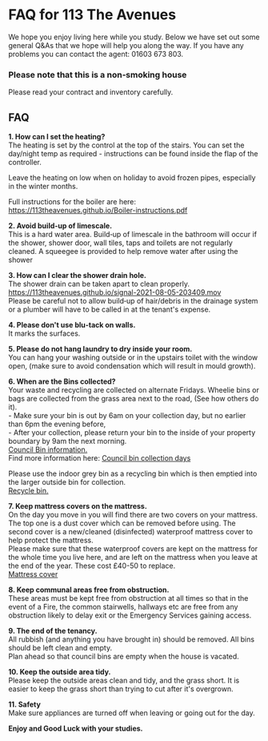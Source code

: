 <h1>FAQ for 113 The Avenues</h1>
<p>We hope you enjoy living here while you study.
Below we have set out some general Q&As that we hope will help you along the way. If you have any problems you can contact the agent: 01603 673 803.</p>

<h3>Please note that this is a non&#8209;smoking house</h3>
<p>Please read your contract and inventory carefully.</p>

<h2>FAQ</h2>

<p><b>1. How can I set the heating?</b><br>
The heating is set by the control at the top of the stairs. You can set the day/night temp as required - instructions can be found inside the flap of the controller.</p>
<p>Leave the heating on low when on holiday to avoid frozen pipes, especially in the winter months.</p>
<p>Full instructions for the boiler are here:<br>
<a href="https://113theavenues.github.io/Boiler-instructions.pdf">https://113theavenues.github.io/Boiler-instructions.pdf</a></p>

<p><b>2. Avoid build-up of limescale.</b><br>
This is a hard water area. Build&#8209;up of limescale in the bathroom will occur if the shower, shower door, wall tiles, taps and toilets are not regularly cleaned. A squeegee is provided to help remove water after using the shower<p>

<p><b>3. How can I clear the shower drain hole.</b><br>
The shower drain can be taken apart to clean properly. <br>
<a href="https://113theavenues.github.io/signal-2021-08-05-203409.mov">https://113theavenues.github.io/signal-2021-08-05-203409.mov</a><br>
Please be careful not to allow build&#8209;up of hair/debris in the drainage system or a plumber will have to be called in at the tenant's expense.</p>

<p><b>4. Please don't use blu&#8209;tack on walls.</b><br>
It marks the surfaces.</p>

<p><b>5. Please do not hang laundry to dry inside your room.</b><br>
You can hang your washing outside or in the upstairs toilet with the window open, (make sure to avoid condensation which will result in mould growth).</p>

<p><b>6. When are the Bins collected?</b><br>
Your waste and recycling are collected on alternate Fridays.
Wheelie bins or bags are collected from the grass area next to the road, (See how others do it).<br>
- Make sure your bin is out by 6am on your collection day, but no earlier than 6pm the evening before,<br>
- After your collection, please return your bin to the inside of your property boundary by 9am the next morning.<br>
<a href="https://www.norwich.gov.uk/info/20001/bins_and_recycling">Council Bin information.</a><br>
Find more information here:
<a href="https://maps.norwich.gov.uk/mynorwich/index.html">Council bin collection days</a></p>
<p>Please use the indoor grey bin as a recycling bin which is then emptied into the larger outside bin for collection.<br>
<a href="https://113theavenues.github.io/bin.jpg">Recycle bin.</a></p>

<p><b>7. Keep mattress covers on the mattress.</b><br>
On the day you move in you will find there are two covers on your mattress.<br> The top one is a dust cover which can be removed before using. The second cover is a new/cleaned (disinfected) waterproof mattress cover to help protect the mattress.<br> Please make sure that these waterproof covers are kept on the mattress for the whole time you live here, and are left on the mattress when you leave at the end of the year. These cost £40-50 to replace.<br>
<a href="https://113theavenues.github.io/mattress.jpg">Mattress cover</a></p>

<p><b>8. Keep communal areas free from obstruction.</b><br>
These areas must be kept free from obstruction at all times so that in the event of a Fire, the common stairwells, hallways etc are free from any obstruction likely to delay exit or the Emergency Services gaining access.</p>

<p><b>9. The end of the tenancy.</b><br>
All rubbish (and anything you have brought in) should be removed. All bins should be left clean and empty.<br>Plan ahead so that council bins are empty when the house is vacated.</p>

<p><b>10. Keep the outside area tidy.</b><br>
Please keep the outside areas clean and tidy, and the grass short. It is easier to keep the grass short than trying to cut after it's overgrown.</p>

<p><b>11. Safety</b><br>
Make sure appliances are turned off when leaving or going out for the day.</p>

<p><b>Enjoy and Good Luck with your studies.</b></p>
